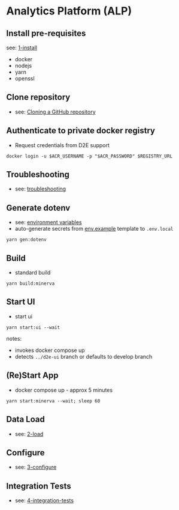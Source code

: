 # Analytics Platform (ALP)

## Install pre-requisites
see: [1-install](docs/1-setup/README.md)
- docker
- nodejs
- yarn
- openssl

## Clone repository
- see: [Cloning a GitHub repository](https://docs.github.com/en/repositories/creating-and-managing-repositories/cloning-a-repository)

## Authenticate to private docker registry
- Request credentials from D2E support
```
docker login -u $ACR_USERNAME -p "$ACR_PASSWORD" $REGISTRY_URL
```

## Troubleshooting
- see: [troubleshooting](docs/troubleshooting)

## Generate dotenv
- see: [environment variables](docs/1-setup/environment-variables.md)
- auto-generate secrets from [env.example](env.example) template to `.env.local`
```
yarn gen:dotenv
```

## Build
- standard build
```
yarn build:minerva
```

## Start UI
- start ui
```
yarn start:ui --wait
```
notes:
- invokes docker compose up
- detects `../d2e-ui` branch or defaults to develop branch

## (Re)Start App
- docker compose up - approx 5 minutes
```
yarn start:minerva --wait; sleep 60
```

## Data Load
- see: [2-load](docs/2-load)

## Configure
- see: [3-configure](docs/3-configure)

## Integration Tests
- see: [4-integration-tests](docs/4-integration-tests)
